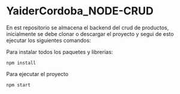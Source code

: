 # YaiderCordoba_NODE-CRUD

En est repositorio se almacena el backend del crud de productos, inicialmente se debe clonar o descargar el proyecto y segui de esto ejecutar los siguientes comandos:

Para instalar todos los paquetes y librerias:

```
npm install
```

Para ejecutar el proyecto

```
npm start
```